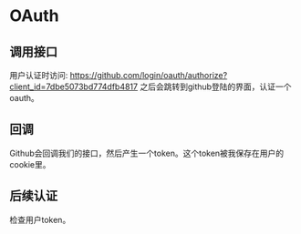 # OAuth
## 调用接口
用户认证时访问:
https://github.com/login/oauth/authorize?client_id=7dbe5073bd774dfb4817
之后会跳转到github登陆的界面，认证一个oauth。
## 回调
Github会回调我们的接口，然后产生一个token。这个token被我保存在用户的cookie里。
## 后续认证
检查用户token。
